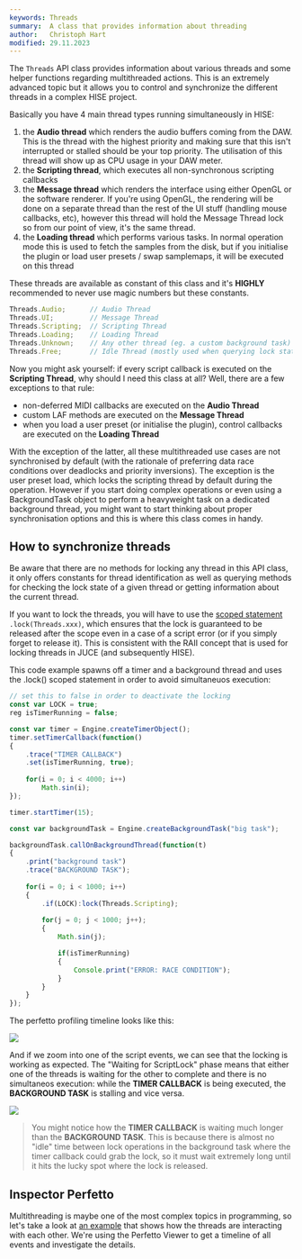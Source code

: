```yaml
---
keywords: Threads
summary:  A class that provides information about threading
author:   Christoph Hart
modified: 29.11.2023
---
```


The `Threads` API class provides information about various threads and some helper functions regarding multithreaded actions. This is an extremely advanced topic but it allows you to control and synchronize the different threads in a complex HISE project.

Basically you have 4 main thread types running simultaneously in HISE:

1. the **Audio thread** which renders the audio buffers coming from the DAW. This is the thread with the highest priority and making sure that this isn't interrupted or stalled should be your top priority. The utilisation of this thread will show up as CPU usage in your DAW meter.
2. the **Scripting thread**, which executes all non-synchronous scripting callbacks
3. the **Message thread** which renders the interface using either OpenGL or the software renderer. If you're using OpenGL, the rendering will be done on a separate thread than the rest of the UI stuff (handling mouse callbacks, etc), however this thread will hold the Message Thread lock so from our point of view, it's the same thread.
4. the **Loading thread** which performs various tasks. In normal operation mode this is used to fetch the samples from the disk, but if you initialise the plugin or load user presets / swap samplemaps, it will be executed on this thread 

These threads are available as constant of this class and it's **HIGHLY** recommended to never use magic numbers but these constants.

```javascript
Threads.Audio; 		// Audio Thread
Threads.UI;    		// Message Thread
Threads.Scripting; 	// Scripting Thread
Threads.Loading;	// Loading Thread
Threads.Unknown;	// Any other thread (eg. a custom background task)
Threads.Free; 		// Idle Thread (mostly used when querying lock states)
```

Now you might ask yourself: if every script callback is executed on the **Scripting Thread**, why should I need this class at all? Well, there are a few exceptions to that rule:

- non-deferred MIDI callbacks are executed on the **Audio Thread**
- custom LAF methods are executed on the **Message Thread**
- when you load a user preset (or initialise the plugin), control callbacks are executed on the **Loading Thread**

With the exception of the latter, all these multithreaded use cases are not synchronised by default (with the rationale of preferring data race conditions over deadlocks and priority inversions). The exception is the user preset load, which locks the scripting thread by default during the operation. However if you start doing complex operations or even using a BackgroundTask object to perform a heavyweight task on a dedicated background thread, you might want to start thinking about proper synchronisation options and this is where this class comes in handy.

## How to synchronize threads

Be aware that there are no methods for locking any thread in this API class, it only offers constants for thread identification as well as querying methods for checking the lock state of a given thread or getting information about the current thread.

If you want to lock the threads, you will have to use the [scoped statement](/scripting/scripting-in-hise/additions-in-hise#scoped-statements) `.lock(Threads.xxx)`, which ensures that the lock is guaranteed to be released after the scope even in a case of a script error (or if you simply forget to release it). This is consistent with the RAII concept that is used for locking threads in JUCE (and subsequently HISE).

This code example spawns off a timer and a background thread and uses the .lock() scoped statement in order to avoid simultaneuos execution:

```javascript
// set this to false in order to deactivate the locking
const var LOCK = true;
reg isTimerRunning = false;

const var timer = Engine.createTimerObject();
timer.setTimerCallback(function()
{
	.trace("TIMER CALLBACK")
	.set(isTimerRunning, true);
	
	for(i = 0; i < 4000; i++)
		Math.sin(i);
});

timer.startTimer(15);

const var backgroundTask = Engine.createBackgroundTask("big task");

backgroundTask.callOnBackgroundThread(function(t)
{
	.print("background task")
	.trace("BACKGROUND TASK");
	
	for(i = 0; i < 1000; i++)
	{
		.if(LOCK):lock(Threads.Scripting);
		
		for(j = 0; j < 1000; j++);
		{
			Math.sin(j);

			if(isTimerRunning)
			{
				Console.print("ERROR: RACE CONDITION");
			}
		}
	}
});
```

The perfetto profiling timeline looks like this:

![](/images/perfetto/lock2.png)

And if we zoom into one of the script events, we can see that the locking is working as expected. The "Waiting for ScriptLock" phase means that either one of the threads is waiting for the other to complete and there is no simultaneos execution: while the **TIMER CALLBACK** is being executed, the **BACKGROUND TASK** is stalling and vice versa. 

![](/images/perfetto/lock1.png)

> You might notice how the **TIMER CALLBACK** is waiting much longer than the **BACKGROUND TASK**. This is because there is almost no "idle" time between lock operations in the background task where the timer callback could grab the lock, so it must wait extremely long until it hits the lucky spot where the lock is released.


## Inspector Perfetto

Multithreading is maybe one of the most complex topics in programming, so let's take a look at [an example](/ui-components/floating-tiles/hise/perfettowebviewer) that shows how the threads are interacting with each other. We're using the Perfetto Viewer to get a timeline of all events and investigate the details.



